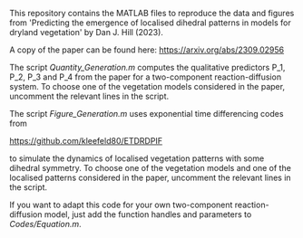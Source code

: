 This repository contains the MATLAB files to reproduce the data and figures from 'Predicting the emergence of localised dihedral patterns in models for dryland vegetation' by Dan J. Hill (2023).

A copy of the paper can be found here: https://arxiv.org/abs/2309.02956

The script _Quantity_Generation.m_ computes the qualitative predictors P_1, P_2, P_3 and P_4 from the paper for a two-component reaction-diffusion system. To choose one of the vegetation models considered in the paper, uncomment the relevant lines in the script.

The script _Figure_Generation.m_ uses exponential time differencing codes from

https://github.com/kleefeld80/ETDRDPIF 

to simulate the dynamics of localised vegetation patterns with some dihedral symmetry. To choose one of the vegetation models and one of the localised patterns considered in the paper, uncomment the relevant lines in the script.

If you want to adapt this code for your own two-component reaction-diffusion model, just add the function handles and parameters to _Codes/Equation.m_.
